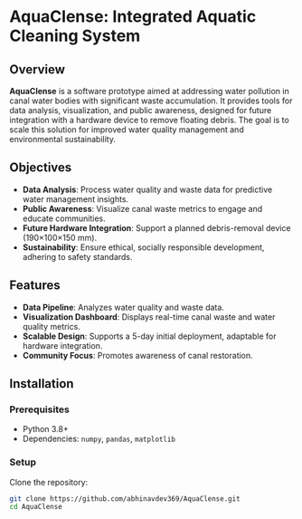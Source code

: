 # AquaClense: Integrated Aquatic Cleaning System

## Overview
**AquaClense** is a software prototype aimed at addressing water pollution in canal water bodies with significant waste accumulation. It provides tools for data analysis, visualization, and public awareness, designed for future integration with a hardware device to remove floating debris. The goal is to scale this solution for improved water quality management and environmental sustainability.

## Objectives

- **Data Analysis**: Process water quality and waste data for predictive water management insights.  
- **Public Awareness**: Visualize canal waste metrics to engage and educate communities.  
- **Future Hardware Integration**: Support a planned debris-removal device (190×100×150 mm).  
- **Sustainability**: Ensure ethical, socially responsible development, adhering to safety standards.

## Features

- **Data Pipeline**: Analyzes water quality and waste data.  
- **Visualization Dashboard**: Displays real-time canal waste and water quality metrics.  
- **Scalable Design**: Supports a 5-day initial deployment, adaptable for hardware integration.  
- **Community Focus**: Promotes awareness of canal restoration.

## Installation

### Prerequisites

- Python 3.8+  
- Dependencies: `numpy`, `pandas`, `matplotlib`

### Setup

Clone the repository:
```bash
git clone https://github.com/abhinavdev369/AquaClense.git
cd AquaClense
